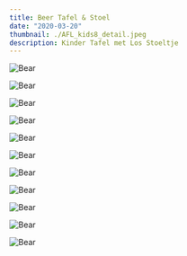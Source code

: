 ```yaml
---
title: Beer Tafel & Stoel
date: "2020-03-20"
thumbnail: ./AFL_kids8_detail.jpeg
description: Kinder Tafel met Los Stoeltje
---
```


<div class="kg-card kg-image-card kg-width-wide">

![Bear](./AFL_kids10_detail_01.jpeg)

</div>
<div class="kg-card kg-image-card kg-width-wide">

![Bear](./AFL_kids2.jpeg)

</div>
<div class="kg-card kg-image-card kg-width-wide">

![Bear](./AFL_kids3.jpeg)

</div>
<div class="kg-card kg-image-card kg-width-wide">

![Bear](./AFL_kids8.jpeg)

</div>
<div class="kg-card kg-image-card kg-width-wide">

![Bear](./AFL_kids9.jpeg)

</div>
<div class="kg-card kg-image-card kg-width-wide">

![Bear](./AFL_kids10.jpeg)

</div>
<div class="kg-card kg-image-card kg-width-wide">

![Bear](./AFL_kids11.jpeg)

</div>
<div class="kg-card kg-image-card kg-width-wide">

![Bear](./AFL_kids12.jpeg)

</div>
<div class="kg-card kg-image-card kg-width-wide">

![Bear](./AFL_kids13.jpeg)

</div>
<div class="kg-card kg-image-card kg-width-wide">

![Bear](./AFL_kids_fixed_seat_1.jpeg)

</div>

<div class="kg-card kg-image-card kg-width-wide">

![Bear](./AFL_kids_fixed_seat_2.jpeg)

</div>

